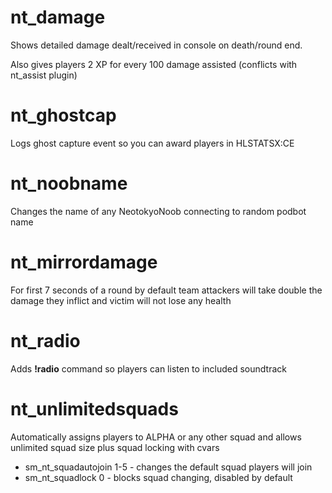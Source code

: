 nt_damage
====================
Shows detailed damage dealt/received in console on death/round end.

Also gives players 2 XP for every 100 damage assisted (conflicts with nt_assist plugin)

nt_ghostcap
====================
Logs ghost capture event so you can award players in HLSTATSX:CE

nt_noobname
====================
Changes the name of any NeotokyoNoob connecting to random podbot name

nt_mirrordamage
====================
For first 7 seconds of a round by default team attackers will take double the damage they inflict and victim will not lose any health

nt_radio
====================
Adds **!radio** command so players can listen to included soundtrack

nt_unlimitedsquads
====================
Automatically assigns players to ALPHA or any other squad and allows unlimited squad size plus squad locking with cvars

- sm_nt_squadautojoin 1-5 - changes the default squad players will join
- sm_nt_squadlock 0 - blocks squad changing, disabled by default